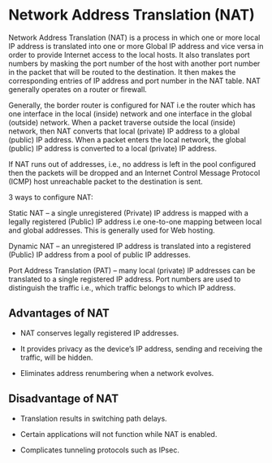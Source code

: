 # Network Address Translation (NAT)

Network Address Translation (NAT) is a process in which one or more local IP address is translated into one or more Global IP address and vice versa in order to provide Internet access to the local hosts. It also translates port numbers by masking the port number of the host with another port number in the packet that will be routed to the destination. It then makes the corresponding entries of IP address and port number in the NAT table. NAT generally operates on a router or firewall. 

Generally, the border router is configured for NAT i.e the router which has one interface in the local (inside) network and one interface in the global (outside) network. When a packet traverse outside the local (inside) network, then NAT converts that local (private) IP address to a global (public) IP address. When a packet enters the local network, the global (public) IP address is converted to a local (private) IP address. 

If NAT runs out of addresses, i.e., no address is left in the pool configured then the packets will be dropped and an Internet Control Message Protocol (ICMP) host unreachable packet to the destination is sent. 

3 ways to configure NAT: 

Static NAT – a single unregistered (Private) IP address is mapped with a legally registered (Public) IP address i.e one-to-one mapping between local and global addresses. This is generally used for Web hosting.

Dynamic NAT – an unregistered IP address is translated into a registered (Public) IP address from a pool of public IP addresses. 
 
Port Address Translation (PAT) – many local (private) IP addresses can be translated to a single registered IP address. Port numbers are used to distinguish the traffic i.e., which traffic belongs to which IP address.
 
## Advantages of NAT

- NAT conserves legally registered IP addresses. 
 
- It provides privacy as the device’s IP address, sending and receiving the traffic, will be hidden. 
 
- Eliminates address renumbering when a network evolves. 
 
## Disadvantage of NAT
 
- Translation results in switching path delays. 
 
- Certain applications will not function while NAT is enabled. 
 
- Complicates tunneling protocols such as IPsec. 
